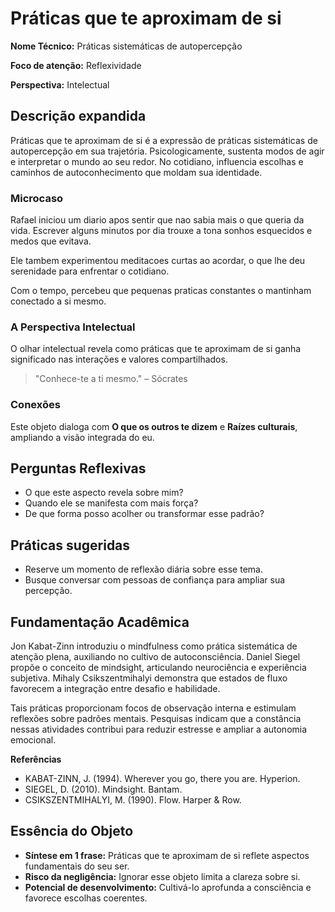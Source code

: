 # Práticas que te aproximam de si

**Nome Técnico:** Práticas sistemáticas de autopercepção

**Foco de atenção:** Reflexividade

**Perspectiva:** Intelectual

## Descrição expandida
Práticas que te aproximam de si é a expressão de práticas sistemáticas de autopercepção em sua trajetória.
Psicologicamente, sustenta modos de agir e interpretar o mundo ao seu redor.
No cotidiano, influencia escolhas e caminhos de autoconhecimento que moldam sua identidade.
### Microcaso
Rafael iniciou um diario apos sentir que nao sabia mais o que queria da vida. Escrever alguns minutos por dia trouxe a tona sonhos esquecidos e medos que evitava.

Ele tambem experimentou meditacoes curtas ao acordar, o que lhe deu serenidade para enfrentar o cotidiano.

Com o tempo, percebeu que pequenas praticas constantes o mantinham conectado a si mesmo.

### A Perspectiva Intelectual
O olhar intelectual revela como práticas que te aproximam de si ganha significado nas interações e valores compartilhados.
> "Conhece-te a ti mesmo." – Sócrates
### Conexões
Este objeto dialoga com **O que os outros te dizem** e **Raízes culturais**, ampliando a visão integrada do eu.

## Perguntas Reflexivas
- O que este aspecto revela sobre mim?
- Quando ele se manifesta com mais força?
- De que forma posso acolher ou transformar esse padrão?

## Práticas sugeridas
- Reserve um momento de reflexão diária sobre esse tema.
- Busque conversar com pessoas de confiança para ampliar sua percepção.

## Fundamentação Acadêmica

Jon Kabat-Zinn introduziu o mindfulness como prática sistemática de atenção plena, auxiliando no cultivo de autoconsciência. Daniel Siegel propõe o conceito de mindsight, articulando neurociência e experiência subjetiva. Mihaly Csikszentmihalyi demonstra que estados de fluxo favorecem a integração entre desafio e habilidade.

Tais práticas proporcionam focos de observação interna e estimulam reflexões sobre padrões mentais. Pesquisas indicam que a constância nessas atividades contribui para reduzir estresse e ampliar a autonomia emocional.

**Referências**
- KABAT-ZINN, J. (1994). Wherever you go, there you are. Hyperion.
- SIEGEL, D. (2010). Mindsight. Bantam.
- CSIKSZENTMIHALYI, M. (1990). Flow. Harper & Row.

## Essência do Objeto
- **Síntese em 1 frase:** Práticas que te aproximam de si reflete aspectos fundamentais do seu ser.
- **Risco da negligência:** Ignorar esse objeto limita a clareza sobre si.
- **Potencial de desenvolvimento:** Cultivá-lo aprofunda a consciência e favorece escolhas coerentes.
